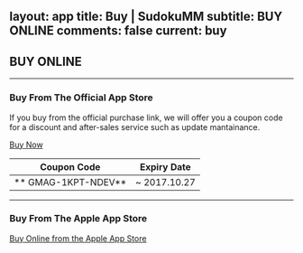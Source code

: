 layout: app
title: Buy | SudokuMM
subtitle: BUY ONLINE
comments: false
current: buy
---

## <strong>BUY ONLINE</strong>
---

### Buy From The Official App Store
If you buy from the official purchase link, we will offer you a coupon code for a discount and after-sales service such as update mantainance. 

<a href="https://shopper.mycommerce.com/checkout/cart/add/55399-54" target="_blank"><span class="cls-banner-start-link"> <i class="fa fa-shopping-bag fa-3x" aria-hidden="true"></i> <span> Buy Now </span> <i class="fa fa-angle-double-right"></i> </span></a>

Coupon Code | Expiry Date
------ | -------
**	GMAG-1KPT-NDEV** | ~ 2017.10.27


---

### Buy From The Apple App Store
<a href="https://itunes.apple.com/us/app/sudokumm/id898159925?l=zh&ls=1&mt=12" target="_blank"><span class="cls-banner-start-link"> <i class="fa fa-apple fa-3x" aria-hidden="true"></i> <span> Buy Online from the Apple App Store </span><i class="fa fa-angle-double-right"></i></span> </a>